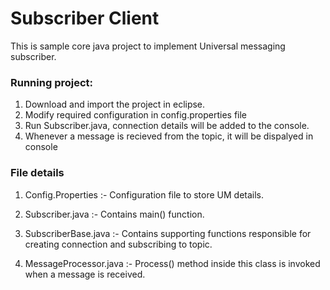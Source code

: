 # Subscriber Client
 
This is sample core java project to implement Universal messaging subscriber.


### Running project:
 1. Download and import the project in eclipse.
 2. Modify required configuration in config.properties file
 3. Run Subscriber.java, connection details will be added to the console.
 4. Whenever a message is recieved from the topic, it will be dispalyed in console


### File details

1. Config.Properties :- 
     Configuration file to store UM details.
  
2. Subscriber.java :- 
      Contains main() function. 

3. SubscriberBase.java :- 
     Contains supporting functions responsible for creating connection and subscribing to  topic.
  
4. MessageProcessor.java :-
   Process() method inside this class is invoked when a message is received.
